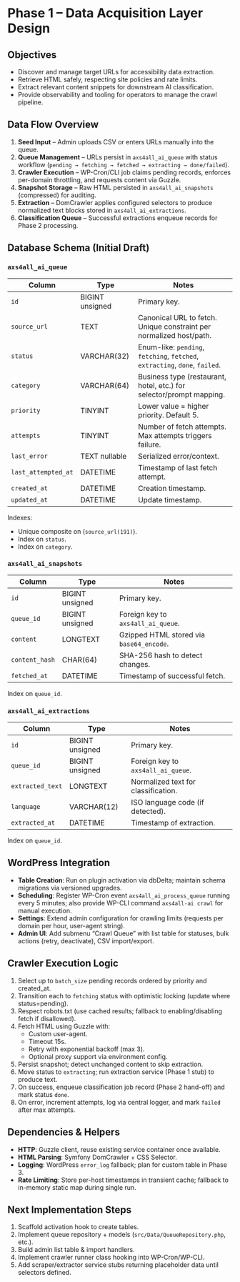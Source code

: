 # Phase 1 – Data Acquisition Layer Design

## Objectives
- Discover and manage target URLs for accessibility data extraction.
- Retrieve HTML safely, respecting site policies and rate limits.
- Extract relevant content snippets for downstream AI classification.
- Provide observability and tooling for operators to manage the crawl pipeline.

## Data Flow Overview
1. **Seed Input** – Admin uploads CSV or enters URLs manually into the queue.
2. **Queue Management** – URLs persist in `axs4all_ai_queue` with status workflow (`pending → fetching → fetched → extracting → done/failed`).
3. **Crawler Execution** – WP-Cron/CLI job claims pending records, enforces per-domain throttling, and requests content via Guzzle.
4. **Snapshot Storage** – Raw HTML persisted in `axs4all_ai_snapshots` (compressed) for auditing.
5. **Extraction** – DomCrawler applies configured selectors to produce normalized text blocks stored in `axs4all_ai_extractions`.
6. **Classification Queue** – Successful extractions enqueue records for Phase 2 processing.

## Database Schema (Initial Draft)

### `axs4all_ai_queue`
| Column             | Type            | Notes                                                                    |
|--------------------|-----------------|--------------------------------------------------------------------------|
| `id`               | BIGINT unsigned | Primary key.                                                             |
| `source_url`       | TEXT            | Canonical URL to fetch. Unique constraint per normalized host/path.     |
| `status`           | VARCHAR(32)     | Enum-like: `pending`, `fetching`, `fetched`, `extracting`, `done`, `failed`. |
| `category`         | VARCHAR(64)     | Business type (restaurant, hotel, etc.) for selector/prompt mapping.    |
| `priority`         | TINYINT         | Lower value = higher priority. Default 5.                               |
| `attempts`         | TINYINT         | Number of fetch attempts. Max attempts triggers failure.                |
| `last_error`       | TEXT nullable   | Serialized error/context.                                               |
| `last_attempted_at`| DATETIME        | Timestamp of last fetch attempt.                                        |
| `created_at`       | DATETIME        | Creation timestamp.                                                     |
| `updated_at`       | DATETIME        | Update timestamp.                                                       |

Indexes:
- Unique composite on (`source_url(191)`).
- Index on `status`.
- Index on `category`.

### `axs4all_ai_snapshots`
| Column          | Type            | Notes                                         |
|-----------------|-----------------|-----------------------------------------------|
| `id`            | BIGINT unsigned | Primary key.                                  |
| `queue_id`      | BIGINT unsigned | Foreign key to `axs4all_ai_queue`.            |
| `content`       | LONGTEXT        | Gzipped HTML stored via `base64_encode`.      |
| `content_hash`  | CHAR(64)        | SHA-256 hash to detect changes.               |
| `fetched_at`    | DATETIME        | Timestamp of successful fetch.                |

Index on `queue_id`.

### `axs4all_ai_extractions`
| Column         | Type            | Notes                                                     |
|----------------|-----------------|-----------------------------------------------------------|
| `id`           | BIGINT unsigned | Primary key.                                              |
| `queue_id`     | BIGINT unsigned | Foreign key to `axs4all_ai_queue`.                        |
| `extracted_text`| LONGTEXT       | Normalized text for classification.                       |
| `language`     | VARCHAR(12)     | ISO language code (if detected).                          |
| `extracted_at` | DATETIME        | Timestamp of extraction.                                  |

Index on `queue_id`.

## WordPress Integration
- **Table Creation**: Run on plugin activation via dbDelta; maintain schema migrations via versioned upgrades.
- **Scheduling**: Register WP-Cron event `axs4all_ai_process_queue` running every 5 minutes; also provide WP-CLI command `axs4all-ai crawl` for manual execution.
- **Settings**: Extend admin configuration for crawling limits (requests per domain per hour, user-agent string).
- **Admin UI**: Add submenu “Crawl Queue” with list table for statuses, bulk actions (retry, deactivate), CSV import/export.

## Crawler Execution Logic
1. Select up to `batch_size` pending records ordered by priority and created_at.
2. Transition each to `fetching` status with optimistic locking (update where status=pending).
3. Respect robots.txt (use cached results; fallback to enabling/disabling fetch if disallowed).
4. Fetch HTML using Guzzle with:
   - Custom user-agent.
   - Timeout 15s.
   - Retry with exponential backoff (max 3).
   - Optional proxy support via environment config.
5. Persist snapshot; detect unchanged content to skip extraction.
6. Move status to `extracting`; run extraction service (Phase 1 stub) to produce text.
7. On success, enqueue classification job record (Phase 2 hand-off) and mark status `done`.
8. On error, increment attempts, log via central logger, and mark `failed` after max attempts.

## Dependencies & Helpers
- **HTTP**: Guzzle client, reuse existing service container once available.
- **HTML Parsing**: Symfony DomCrawler + CSS Selector.
- **Logging**: WordPress `error_log` fallback; plan for custom table in Phase 3.
- **Rate Limiting**: Store per-host timestamps in transient cache; fallback to in-memory static map during single run.

## Next Implementation Steps
1. Scaffold activation hook to create tables.
2. Implement queue repository + models (`src/Data/QueueRepository.php`, etc.).
3. Build admin list table & import handlers.
4. Implement crawler runner class hooking into WP-Cron/WP-CLI.
5. Add scraper/extractor service stubs returning placeholder data until selectors defined.
